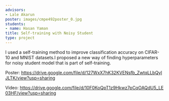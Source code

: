 ```yaml
---
advisors:
- Lale Akarun
poster: images/cmpe492poster_0.jpg
students:
- name: Hasan Yaman
title: Self-training with Noisy Student
type: project
---
```


I used a self-training method to improve classification accuracy on CIFAR-10 and MNIST datasets.I proposed a new way of finding hyperparameters for noisy student model that is part of self-training.


Poster: <https://drive.google.com/file/d/127WxX7hK32KVENsfb_ZwtqLLbQylJLTK/view?usp=sharing>


Video: <https://drive.google.com/file/d/10F0KoQpT1z9Hkwz7pCqOAQdU5_LE03HF/view?usp=sharing>